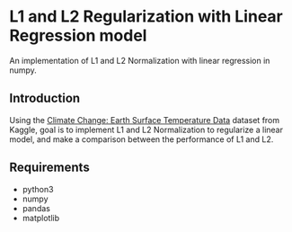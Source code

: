 # L1 and L2 Regularization with Linear Regression model
An implementation of L1 and L2 Normalization with linear regression in numpy.

## Introduction
Using the [Climate Change: Earth Surface Temperature Data](https://www.kaggle.com/berkeleyearth/climate-change-earth-surface-temperature-data) dataset from Kaggle, goal is to implement L1 and L2 Normalization to regularize a linear model, and make a comparison between the performance of L1 and L2.

## Requirements
* python3
* numpy
* pandas
* matplotlib